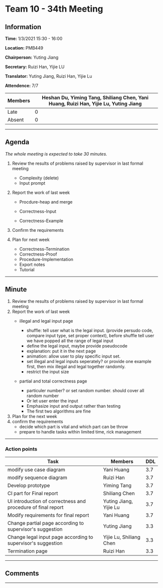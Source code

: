# Team 10 - 34th Meeting

## Information

**Time:** 1/3/2021 15:30 - 16:00

**Location:** PMB449

**Chairperson:** Yuting Jiang

**Secretary:** Ruizi Han, Yijie LU

**Translator:** Yuting Jiang, Ruizi Han, Yijie Lu

**Attendence:** 7/7

| **Members** | **Heshan Du, Yiming Tang, Shiliang Chen, Yani Huang, Ruizi Han, Yijie Lu, Yuting Jiang** |
| ----------- | ------------------------------------------------------------ |
| Late        | 0                                                            |
| Absent      | 0                                                            |

------

## Agenda

*The whole meeting is expected to take 30 minutes.*

1. Review the results of problems raised by supervisor in last formal meeting

   - Complexity (delete)
   - Input prompt

2. Report the work of last week

   - Procdure-heap and merge

   - Correctness-Input
   - Correctness-Example

3. Confirm the requirements

4. Plan for next week

   - Correctness-Termination
   - Correctness-Proof
   - Procedure-Implementation
   - Export notes
   - Tutorial

------

## Minute


1. Review the results of problems raised by supervisor in last formal meeting
2. Report the work of last week
    - illegal and legal input page
	    - shuffle: tell user what is the legal input. (provide persudo code, compare input type, set proper context), before shuffle tell user we have popped all the range of legal input
		- define the legal input, maybe provide pseudocode
		- explanation: put it in the next page
		- animation: allow user to play specific input set. 
		- set illegal and legal inputs seperately? or provide one example first, then mix illegal and legal together randomly. 
		- restrict the input size
		
	- partial and total correctness page
		- particuler number? or set random number. should cover all random number
		- Or let user enter the input
		- Emphasize input and output rather than testing
		- The first two algorithms are fine
3. Plan for the next week
4. confirm the requirements
	- decide which part is vital and which part can be throw
	- prepare to handle tasks within limited time, rick management

-------

### Action points

| **Task**                                                     | **Members**             | **DDL** |
| ------------------------------------------------------------ | ----------------------- | ------- |
| modify use case diagram                                      | Yani Huang              | 3.7     |
| modify sequence diagram                                      | Ruizi Han               | 3.7     |
| Develop prototype                                            | Yiming Tang             | 3.7     |
| CI part for Final report                                     | Shiliang Chen           | 3.7     |
| UI introduction of correctness and procedure of final report | Yuting Jiang, Yijie Lu  | 3.7     |
| Modify requirements for final report                         | Yani Huang              | 3.7     |
| Change partial page according to supervisor's suggestion     | Yuting Jiang            | 3.3     |
| Change legal input page according to supervisor's suggestion | Yijie Lu, Shiliang Chen | 3.3     |
| Termination page                                             | Ruizi Han               | 3.3     |

------



## Comments

------

